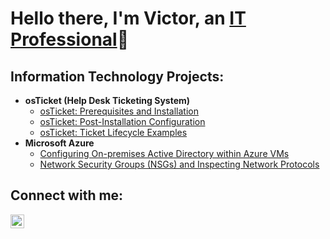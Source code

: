 <h1>Hello there, I'm Victor, an <a href="https://linkedin.com/in/vteas2000">IT Professional</a>👋</h1>

<h2>Information Technology Projects:</h2>

- <b>osTicket (Help Desk Ticketing System)</b>
  - [osTicket: Prerequisites and Installation](https://github.com/vteas2000/osticket-prereqs)
  - [osTicket: Post-Installation Configuration](https://github.com/vteas2000/post-install-config)
  - [osTicket: Ticket Lifecycle Examples](https://github.com/vteas2000/ticket-lifecycle)
- <b>Microsoft Azure</b>
  - [Configuring On-premises Active Directory within Azure VMs](https://github.com/vteas2000/configure-ad)
  - [Network Security Groups (NSGs) and Inspecting Network Protocols](https://github.com/vteas2000/azure-network-protocols)

<h2>Connect with me:</h2>

[<img align="left" alt="vteas2000 | LinkedIn" width="22px" src="https://cdn.jsdelivr.net/npm/simple-icons@v3/icons/linkedin.svg" />][linkedin]

[linkedin]: https://linkedin.com/in/vteas2000
